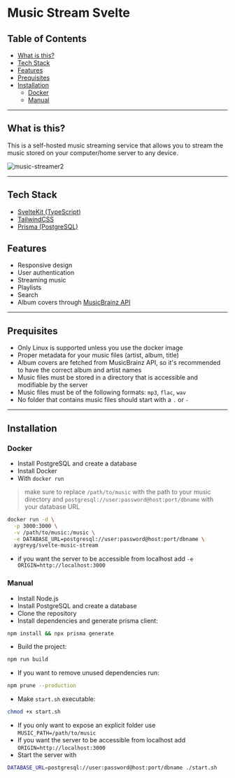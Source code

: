 # Music Stream Svelte

## Table of Contents

- [What is this?](#what-is-this)
- [Tech Stack](#tech-stack)
- [Features](#features)
- [Prequisites](#prequisites)
- [Installation](#installation)
  - [Docker](#docker)
  - [Manual](#manual)

---

## What is this?

This is a self-hosted music streaming service that allows you to stream the music stored on your computer/home server to any device.

![music-streamer2](https://github.com/aygreyG/music-stream-svelte/assets/78927537/24a847ef-46d4-455d-b187-985d7624892d)


---

## Tech Stack

- [SvelteKit (TypeScript)](https://kit.svelte.dev/)
- [TailwindCSS](https://tailwindcss.com/)
- [Prisma (PostgreSQL)](https://www.prisma.io/)

## Features

- Responsive design
- User authentication
- Streaming music
- Playlists
- Search
- Album covers through [MusicBrainz API](https://musicbrainz.org/doc/MusicBrainz_API)

---

## Prequisites

- Only Linux is supported unless you use the docker image
- Proper metadata for your music files (artist, album, title)
- Album covers are fetched from MusicBrainz API, so it's recommended to have the correct album and artist names
- Music files must be stored in a directory that is accessible and modifiable by the server
- Music files must be of the following formats: `mp3`, `flac`, `wav`
- No folder that contains music files should start with a `.` or `-`

---

## Installation

### Docker

- Install PostgreSQL and create a database
- Install Docker
- With `docker run`

> make sure to replace `/path/to/music` with the path to your music directory and `postgresql://user:password@host:port/dbname` with your database URL

```bash
docker run -d \
  -p 3000:3000 \
  -v /path/to/music:/music \
  -e DATABASE_URL=postgresql://user:password@host:port/dbname \
  aygreyg/svelte-music-stream
```

- if you want the server to be accessible from localhost add `-e ORIGIN=http://localhost:3000`

### Manual

- Install Node.js
- Install PostgreSQL and create a database
- Clone the repository
- Install dependencies and generate prisma client:

```bash
npm install && npx prisma generate
```

- Build the project:

```bash
npm run build
```

- If you want to remove unused dependencies run:

```bash
npm prune --production
```

- Make `start.sh` executable:

```bash
chmod +x start.sh
```

- If you only want to expose an explicit folder use `MUSIC_PATH=/path/to/music`
- If you want the server to be accessible from localhost add `ORIGIN=http://localhost:3000`
- Start the server with

```bash
DATABASE_URL=postgresql://user:password@host:port/dbname ./start.sh
```

